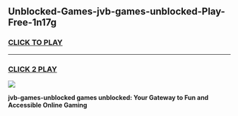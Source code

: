 
## Unblocked-Games-jvb-games-unblocked-Play-Free-1n17g
<h3>
<a href="https://premium76.site?title=jvb-games-unblocked&ref=15A">CLICK TO PLAY</a></h3>
<hr>

<h3>
<a href="https://premium76.site?title=jvb-games-unblocked&ref=15A">CLICK 2 PLAY</a>
  
</h3>

<a href="https://premium76.site?title=jvb-games-unblocked&ref=15A"><img src="https://clearcache.store/games.png"></a>


**jvb-games-unblocked games unblocked: Your Gateway to Fun and Accessible Online Gaming**
